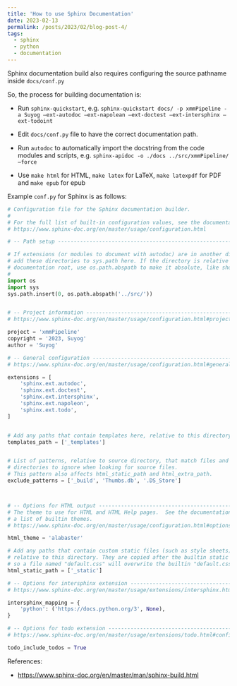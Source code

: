 ```yaml
---
title: 'How to use Sphinx Documentation'
date: 2023-02-13
permalink: /posts/2023/02/blog-post-4/
tags:
  - sphinx
  - python
  - documentation
---
```


Sphinx documentation build also requires configuring the source pathname inside `docs/conf.py`

So, the process for building documentation is:

- Run `sphinx-quickstart`, e.g. ``sphinx-quickstart docs/ -p xmmPipeline -a Suyog –ext-autodoc –ext-napolean –ext-doctest –ext-intersphinx –ext-todoint``

- Edit `docs/conf.py` file to have the correct documentation path.

- Run `autodoc` to automatically import the docstring from the code modules and scripts, e.g. ``sphinx-apidoc -o ./docs ../src/xmmPipeline/ –force``

- Use `make html` for HTML, `make latex` for LaTeX, `make latexpdf` for PDF and `make epub` for epub

Example `conf.py` for Sphinx is as follows:


```python
# Configuration file for the Sphinx documentation builder.
#
# For the full list of built-in configuration values, see the documentation:
# https://www.sphinx-doc.org/en/master/usage/configuration.html

# -- Path setup --------------------------------------------------------------

# If extensions (or modules to document with autodoc) are in another directory,
# add these directories to sys.path here. If the directory is relative to the
# documentation root, use os.path.abspath to make it absolute, like shown here.
#
import os
import sys
sys.path.insert(0, os.path.abspath('../src/'))


# -- Project information -----------------------------------------------------
# https://www.sphinx-doc.org/en/master/usage/configuration.html#project-information

project = 'xmmPipeline'
copyright = '2023, Suyog'
author = 'Suyog'

# -- General configuration ---------------------------------------------------
# https://www.sphinx-doc.org/en/master/usage/configuration.html#general-configuration

extensions = [
    'sphinx.ext.autodoc',
    'sphinx.ext.doctest',
    'sphinx.ext.intersphinx',
    'sphinx.ext.napoleon',
    'sphinx.ext.todo',
]


# Add any paths that contain templates here, relative to this directory.
templates_path = ['_templates']


# List of patterns, relative to source directory, that match files and
# directories to ignore when looking for source files.
# This pattern also affects html_static_path and html_extra_path.
exclude_patterns = ['_build', 'Thumbs.db', '.DS_Store']



# -- Options for HTML output -------------------------------------------------
# The theme to use for HTML and HTML Help pages.  See the documentation for
# a list of builtin themes.
# https://www.sphinx-doc.org/en/master/usage/configuration.html#options-for-html-output

html_theme = 'alabaster'

# Add any paths that contain custom static files (such as style sheets) here,
# relative to this directory. They are copied after the builtin static files,
# so a file named "default.css" will overwrite the builtin "default.css".
html_static_path = ['_static']

# -- Options for intersphinx extension ---------------------------------------
# https://www.sphinx-doc.org/en/master/usage/extensions/intersphinx.html#configuration

intersphinx_mapping = {
    'python': ('https://docs.python.org/3', None),
}

# -- Options for todo extension ----------------------------------------------
# https://www.sphinx-doc.org/en/master/usage/extensions/todo.html#configuration

todo_include_todos = True
```


References:

- https://www.sphinx-doc.org/en/master/man/sphinx-build.html
